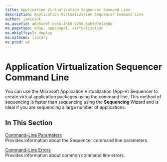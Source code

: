 ```yaml
---
title: Application Virtualization Sequencer Command Line
description: Application Virtualization Sequencer Command Line
author: jamiejdt
ms.assetid: a6d5ec9f-cc66-4869-9250-5c65d7e1e58e
ms.pagetype: mdop, appcompat, virtualization
ms.mktglfcycl: deploy
ms.sitesec: library
ms.prod: w8
---
```



# Application Virtualization Sequencer Command Line


You can use the Microsoft Application Virtualization (App-V) Sequencer to create virtual application packages using the command line. This method of sequencing is faster than sequencing using the **Sequencing** Wizard and is ideal if you are sequencing a large number of applications.

## In This Section


<a href="" id="command-line-parameters"></a>[Command-Line Parameters](command-line-parameters.md)  
Provides information about the Sequencer command line parameters.

<a href="" id="command-line-errors"></a>[Command-Line Errors](command-line-errors.md)  
Provides information about common command line errors.

 

 





